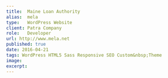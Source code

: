 ```yaml
---
title: 	Maine Loan Authority
alias:	mela
type: 	WordPress Website
client:	Patra Company
role: 	Developer
url: http://www.mela.net
published: true
date: 2016-04-21
tags: WordPress HTML5 Sass Responsive SEO Custom&nbsp;Theme
image:
excerpt:
---
```

